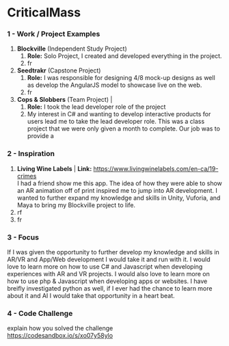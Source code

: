 # CriticalMass

### 1 - Work / Project Examples
1. **Blockville** (Independent Study Project)  
    1. **Role:** Solo Project, I created and developed everything in the project.
    2. fr
2. **Seedtrakr** (Capstone Project)  
    1. **Role:** I was responsible for designing 4/8 mock-up designs as well as develop the AngularJS model to showcase live on     the web.
    2. fr
3. **Cops & Slobbers** (Team Project) |  
    1. **Role:** I took the lead developer role of the project
    2. My interest in C# and wanting to develop interactive products for users lead me to take the lead developer role. This was a class project that we were only given a month to complete. Our job was to provide a 

### 2 - Inspiration
1. **Living Wine Labels** | **Link:** https://www.livingwinelabels.com/en-ca/19-crimes  
I had a friend show me this app. The idea of how they were able to show an AR animation off of print inspired me to jump into AR development. I wanted to further expand my knowledge and skills in Unity, Vuforia, and Maya to bring my Blockville project to life.
2. rf
3. fr

### 3 - Focus
If I was given the opportunity to further develop my knowledge and skills in AR/VR and App/Web development I would take it and run with it. I would love to learn more on how to use C# and Javascript when developing experiences with AR and VR projects. I would also love to learn more on how to use php & Javascript when developing apps or websites. I have breifly investigated python as well, if I ever had the chance to learn more about it and AI I would take that opportunity in a heart beat.

### 4 - Code Challenge
explain how you solved the challenge  
https://codesandbox.io/s/xo07y58ylo
